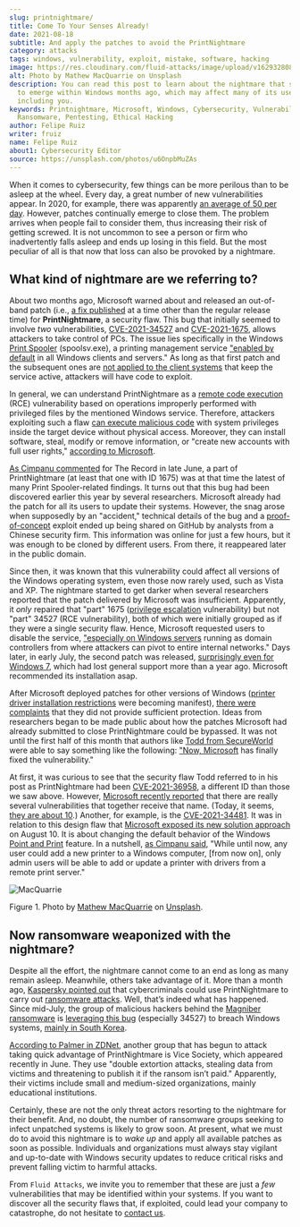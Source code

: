 ```yaml
---
slug: printnightmare/
title: Come To Your Senses Already!
date: 2021-08-18
subtitle: And apply the patches to avoid the PrintNightmare
category: attacks
tags: windows, vulnerability, exploit, mistake, software, hacking
image: https://res.cloudinary.com/fluid-attacks/image/upload/v1629328080/blog/printnightmare/cover_printnightmare_nmy9z1.webp
alt: Photo by Mathew MacQuarrie on Unsplash
description: You can read this post to learn about the nightmare that started
  to emerge within Windows months ago, which may affect many of its users,
  including you.
keywords: Printnightmare, Microsoft, Windows, Cybersecurity, Vulnerability,
  Ransomware, Pentesting, Ethical Hacking
author: Felipe Ruiz
writer: fruiz
name: Felipe Ruiz
about1: Cybersecurity Editor
source: https://unsplash.com/photos/u6OnpbMuZAs
---
```


When it comes to cybersecurity, few things can be more perilous than to
be asleep at the wheel. Every day, a great number of new vulnerabilities
appear. In 2020, for example, there was apparently [an average of 50 per
day](https://www.securitymagazine.com/articles/94602-record-number-of-critical-and-high-severity-vulnerabilities-were-logged-to-the-nist-nvd-in-2020).
However, patches continually emerge to close them. The problem arrives
when people fail to consider them, thus increasing their risk of getting
screwed. It is not uncommon to see a person or firm who inadvertently
falls asleep and ends up losing in this field. But the most peculiar of
all is that now that loss can also be provoked by a nightmare.

## What kind of nightmare are we referring to?

About two months ago, Microsoft warned about and released an out-of-band
patch (i.e., [a fix
published](https://whatis.techtarget.com/definition/out-of-band-patch)
at a time other than the regular release time) for **PrintNightmare**, a
security flaw. This bug that initially seemed to involve *two*
vulnerabilities,
[CVE-2021-34527](https://msrc.microsoft.com/update-guide/vulnerability/CVE-2021-34527)
and
[CVE-2021-1675](https://msrc.microsoft.com/update-guide/vulnerability/CVE-2021-1675),
allows attackers to take control of PCs. The issue lies specifically in
the Windows [Print
Spooler](https://docs.microsoft.com/en-us/windows/win32/printdocs/print-spooler)
(spoolsv.exe), a printing management service ["enabled by
default](https://www.semperis.com/blog/what-you-need-to-know-about-printnightmare-the-critical-windows-print-spooler-vulnerability/)
in all Windows clients and servers." As long as that first patch and the
subsequent ones are [not applied to the client
systems](https://www.zdnet.com/article/install-immediately-microsoft-delivers-emergency-patch-for-printnightmare-security-bug/)
that keep the service active, attackers will have code to exploit.

In general, we can understand PrintNightmare as a [remote code
execution](https://encyclopedia.kaspersky.com/glossary/remote-code-execution-rce/)
(RCE) vulnerability based on operations improperly performed with
privileged files by the mentioned Windows service. Therefore, attackers
exploiting such a flaw [can execute malicious
code](https://encyclopedia.kaspersky.com/glossary/remote-code-execution-rce/)
with system privileges inside the target device without physical access.
Moreover, they can install software, steal, modify or remove
information, or "create new accounts with full user rights," [according
to
Microsoft](https://msrc.microsoft.com/update-guide/vulnerability/CVE-2021-34527).

[As Cimpanu
commented](https://therecord.media/poc-released-for-dangerous-windows-printnightmare-bug/)
for The Record in late June, a part of PrintNightmare (at least that one
with ID 1675) was at that time the latest of many Print Spooler-related
findings. It turns out that this bug had been discovered earlier this
year by several researchers. Microsoft already had the patch for all its
users to update their systems. However, the snag arose when supposedly
by an "accident," technical details of the bug and a
[proof-of-concept](https://encyclopedia.kaspersky.com/glossary/poc-proof-of-concept/)
exploit ended up being shared on GitHub by analysts from a Chinese
security firm. This information was online for just a few hours, but it
was enough to be cloned by different users. From there, it reappeared
later in the public domain.

Since then, it was known that this vulnerability could affect all
versions of the Windows operating system, even those now rarely used,
such as Vista and XP. The nightmare started to get darker when several
researchers reported that the patch delivered by Microsoft was
insufficient. Apparently, it *only* repaired that "part" 1675
([privilege
escalation](https://encyclopedia.kaspersky.com/glossary/privilege-escalation/)
vulnerability) but not "part" 34527 (RCE vulnerability), both of which
were initially grouped as if they were a single security flaw. Hence,
Microsoft requested users to disable the service, ["especially on
Windows
servers](https://therecord.media/poc-released-for-dangerous-windows-printnightmare-bug/)
running as domain controllers from where attackers can pivot to entire
internal networks." Days later, in early July, the second patch was
released, [surprisingly even for
Windows 7](https://www.zdnet.com/article/install-immediately-microsoft-delivers-emergency-patch-for-printnightmare-security-bug/),
which had lost general support more than a year ago. Microsoft
recommended its installation asap.

After Microsoft deployed patches for other versions of Windows ([printer
driver installation
restrictions](https://support.microsoft.com/en-us/topic/kb5005010-restricting-installation-of-new-printer-drivers-after-applying-the-july-6-2021-updates-31b91c02-05bc-4ada-a7ea-183b129578a7)
were becoming manifest), [there were
complaints](https://www.zdnet.com/article/get-updating-microsoft-delivers-printnightmare-patch-for-more-windows-versions/)
that they did not provide sufficient protection. Ideas from researchers
began to be made public about how the patches Microsoft had already
submitted to close PrintNightmare could be bypassed. It was not until
the first half of this month that authors like [Todd from
SecureWorld](https://www.secureworld.io/industry-news/author/drew-todd)
were able to say something like the following: ["Now,
Microsoft](https://www.secureworld.io/industry-news/microsoft-printnightmare-vulnerability)
has finally fixed the vulnerability."

At first, it was curious to see that the security flaw Todd referred to
in his post as PrintNightmare had been
[CVE-2021-36958](https://msrc.microsoft.com/update-guide/vulnerability/CVE-2021-36958),
a different ID than those we saw above. However, [Microsoft recently
reported](https://msrc-blog.microsoft.com/2021/08/10/point-and-print-default-behavior-change/)
that there are really several vulnerabilities that together receive that
name. (Today, it seems, [they are
about 10](https://therecord.media/printnightmare-vulnerability-weaponized-by-magniber-ransomware-gang/).)
Another, for example, is the
[CVE-2021-34481](https://msrc.microsoft.com/update-guide/en-US/vulnerability/CVE-2021-34481).
It was in relation to this design flaw that [Microsoft exposed its new
solution
approach](https://msrc-blog.microsoft.com/2021/08/10/point-and-print-default-behavior-change/)
on August 10. It is about changing the default behavior of the Windows
[Point and
Print](https://docs.microsoft.com/en-us/windows-hardware/drivers/print/introduction-to-point-and-print)
feature. In a nutshell, [as Cimpanu
said](https://therecord.media/microsoft-to-require-admin-rights-before-using-windows-point-and-print-feature/),
"While until now, any user could add a new printer to a Windows
computer, \[from now on\], only admin users will be able to add or
update a printer with drivers from a remote print server."

<div class="imgblock">

![MacQuarrie](https://res.cloudinary.com/fluid-attacks/image/upload/v1629334804/blog/printnightmare/macquarrie_qow9ny.webp)

<div class="title">

Figure 1. Photo by [Mathew
MacQuarrie](https://unsplash.com/@matmacq?utm_source=unsplash&utm_medium=referral&utm_content=creditCopyText)
on [Unsplash](https://unsplash.com/photos/KFdIgwm8HTs).

</div>

</div>

## Now ransomware weaponized with the nightmare?

Despite all the effort, the nightmare cannot come to an end as long as
many remain asleep. Meanwhile, others take advantage of it. More than a
month ago, [Kaspersky pointed
out](https://www.kaspersky.com/blog/printnightmare-vulnerability/40520/)
that cybercriminals could use PrintNightmare to carry out [ransomware
attacks](../ransomware/). Well, that’s indeed what has happened. Since
mid-July, the group of malicious hackers behind the [Magniber
ransomware](https://blog.malwarebytes.com/threat-analysis/2017/10/magniber-ransomware-exclusively-for-south-koreans/)
is [leveraging this
bug](https://therecord.media/printnightmare-vulnerability-weaponized-by-magniber-ransomware-gang/)
(especially 34527) to breach Windows systems, [mainly in South
Korea](https://www.crowdstrike.com/blog/magniber-ransomware-caught-using-printnightmare-vulnerability/).

[According to Palmer in
ZDNet](https://www.zdnet.com/article/ransomware-now-attackers-are-exploiting-windows-printnightmare-vulnerabilities/),
another group that has begun to attack taking quick advantage of
PrintNightmare is Vice Society, which appeared recently in June. They
use "double extortion attacks, stealing data from victims and
threatening to publish it if the ransom isn’t paid." Apparently, their
victims include small and medium-sized organizations, mainly educational
institutions.

Certainly, these are not the only threat actors resorting to the
nightmare for their benefit. And, no doubt, the number of ransomware
groups seeking to infect unpatched systems is likely to grow soon. At
present, what we must do to avoid this nightmare is to *wake up* and
apply all available patches as soon as possible. Individuals and
organizations must always stay vigilant and up-to-date with Windows
security updates to reduce critical risks and prevent falling victim to
harmful attacks.

From `Fluid Attacks`, we invite you to remember that these are just a
*few* vulnerabilities that may be identified within your systems. If you
want to discover all the security flaws that, if exploited, could lead
your company to catastrophe, do not hesitate to [contact
us](../../contact-us/).

